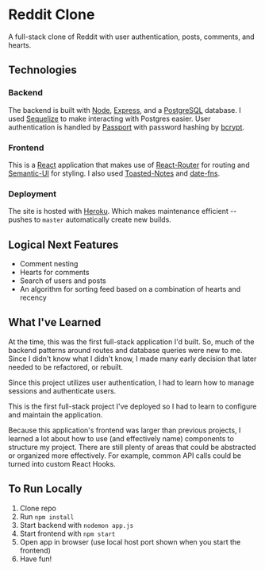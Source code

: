 # Reddit Clone

A full-stack clone of Reddit with user authentication, posts, comments, and hearts.

## Technologies

### Backend

The backend is built with [Node](https://nodejs.org/en/), [Express](https://expressjs.com/), and a [PostgreSQL](https://www.postgresql.org/) database. I used [Sequelize](https://sequelize.org/) to make interacting with Postgres easier. User authentication is handled by [Passport](http://www.passportjs.org/) with password hashing by [bcrypt](https://www.npmjs.com/package/bcrypt).

### Frontend

This is a [React](https://reactjs.org/) application that makes use of [React-Router](https://reactrouter.com/web/guides/quick-start) for routing and [Semantic-UI](https://react.semantic-ui.com/) for styling. I also used [Toasted-Notes](https://toasted-notes.netlify.app/) and [date-fns](https://www.npmjs.com/package/date-fns).

### Deployment

The site is hosted with [Heroku](https://www.heroku.com/home). Which makes maintenance efficient -- pushes to `master` automatically create new builds.

## Logical Next Features

- Comment nesting
- Hearts for comments
- Search of users and posts
- An algorithm for sorting feed based on a combination of hearts and recency

## What I've Learned

At the time, this was the first full-stack application I'd built. So, much of the backend patterns around routes and database queries were new to me. Since I didn't know what I didn't know, I made many early decision that later needed to be refactored, or rebuilt.

Since this project utilizes user authentication, I had to learn how to manage sessions and authenticate users.

This is the first full-stack project I've deployed so I had to learn to configure and maintain the application.

Because this application's frontend was larger than previous projects, I learned a lot about how to use (and effectively name) components to structure my project. There are still plenty of areas that could be abstracted or organized more effectively. For example, common API calls could be turned into custom React Hooks.

## To Run Locally

1. Clone repo
2. Run `npm install`
3. Start backend with `nodemon app.js`
4. Start frontend with `npm start`
5. Open app in browser (use local host port shown when you start the frontend)
6. Have fun!
